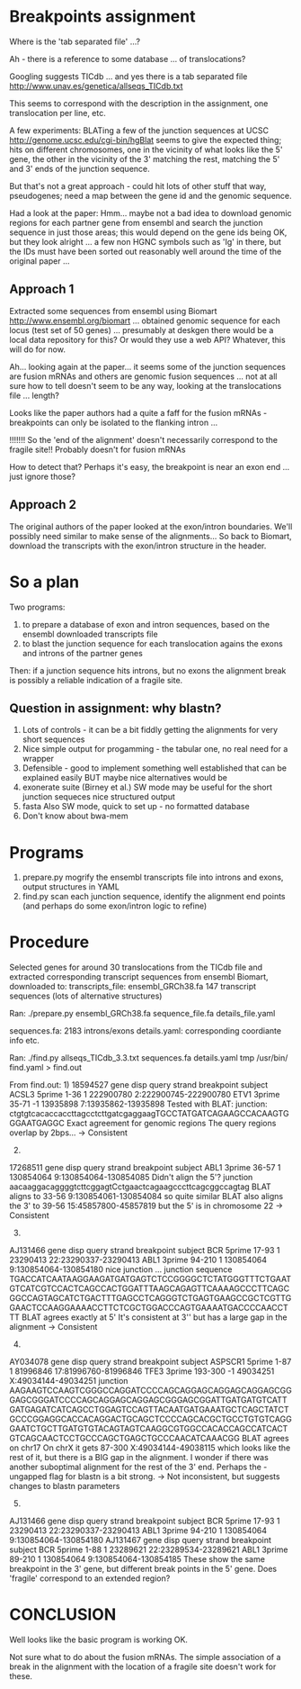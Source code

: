 
Breakpoints assignment
======================

Where is the 'tab separated file' ...? 

Ah - there is a reference to some database ... of translocations? 

Googling suggests TICdb ... and yes there is a tab separated file
http://www.unav.es/genetica/allseqs_TICdb.txt

This seems to correspond with the description in the assignment,
one translocation per line, etc.

A few experiments:
BLATing a few of the junction sequences at UCSC
http://genome.ucsc.edu/cgi-bin/hgBlat
seems to give the expected thing; hits on different chromosomes, 
one in the vicinity of what looks like the 5' gene, the other 
in the vicinity of the 3' matching the rest, matching the
5' and 3' ends of the junction sequence.

But that's not a great approach - could hit lots of other stuff
that way, pseudogenes; need a map between the gene id and the
genomic sequence.

Had a look at the paper:
Hmm... maybe not a bad idea to download genomic regions for
each partner gene from ensembl and search the junction 
sequence in just those areas; 
this would depend on the gene ids being OK, but they look 
alright ... a few non HGNC symbols such as 'Ig' in there, but
the IDs must have been sorted out reasonably well around the 
time of the original paper ...

Approach 1
----------
Extracted some sequences from ensembl using Biomart 
http://www.ensembl.org/biomart 
... obtained genomic sequence for each locus (test set of 
50 genes)
... presumably at deskgen there would be a local data 
repository for this? 
Or would they use a web API? 
Whatever, this will do for now.

Ah...
looking again at the paper...
it seems some of the junction sequences are fusion mRNAs and
others are genomic fusion sequences
... not at all sure how to tell
doesn't seem to be any way, looking at the translocations
file ... length?

Looks like the paper authors had a quite a faff for the
fusion mRNAs - breakpoints can only be isolated to the
flanking intron ...

!!!!!!!
So the 'end of the alignment' doesn't necessarily correspond
to the fragile site!! Probably doesn't for fusion mRNAs

How to detect that? Perhaps it's easy, the breakpoint is 
near an exon end ... just ignore those? 

Approach 2
----------
The original authors of the paper looked at the exon/intron
boundaries. We'll possibly need similar to make sense of 
the alignments...
So back to Biomart, download the transcripts with the
exon/intron structure in the header.

So a plan
=========
Two programs:
1) to prepare a database of exon and intron sequences,
based on the ensembl downloaded transcripts file
2) to blast the junction sequence for each translocation
agains the exons and introns of the partner genes

Then: if a junction sequence hits introns, but no exons
the alignment break is possibly a reliable indication of
a fragile site.

Question in assignment: why blastn?
----------------------------------
1) Lots of controls - it can be a bit fiddly getting the 
alignments for very short sequences
2) Nice simple output for progamming - the tabular one, 
no real need for a wrapper
3) Defensible - good to implement something well
established that can be explained easily 
BUT maybe nice alternatives would be
1) exonerate suite (Birney et al.)
SW mode may be useful for the short junction sequeces
nice structured output
2) fasta
Also SW mode, quick to set up - no formatted database
3) Don't know about bwa-mem

Programs
========
1) prepare.py
mogrify the ensembl transcripts file into introns and exons, 
output structures in YAML
2) find.py
scan each junction sequence, identify the alignment end points 
(and perhaps do some exon/intron logic to refine)

Procedure
=========
Selected genes for around 30 translocations from the TICdb 
file and extracted corresponding transcript sequences from 
ensembl Biomart, downloaded to:
transcripts_file: ensembl_GRCh38.fa
147 transcript sequences (lots of alternative structures)

Ran:
./prepare.py ensembl_GRCh38.fa sequence_file.fa details_file.yaml

sequences.fa: 2183 introns/exons
details.yaml: corresponding coordiante info etc.

Ran:
./find.py allseqs_TICdb_3.3.txt sequences.fa details.yaml tmp /usr/bin/ find.yaml > find.out

From find.out:
1) 
18594527
	gene	disp	query	strand	breakpoint	subject
	ACSL3	5prime	1-36	1	222900780	2:222900745-222900780
	ETV1	3prime	35-71	-1	13935898	7:13935862-13935898
Tested with BLAT:
junction: ctgtgtcacaccaccttagcctcttgatcgaggaagTGCCTATGATCAGAAGCCACAAGTGGGAATGAGGC
Exact agreement for genomic regions
The query regions overlap by 2bps...
-> Consistent

2) 
17268511
	gene	disp	query	strand	breakpoint	subject
	ABL1	3prime	36-57	1	130854064	9:130854064-130854085
Didn't align the 5'?
junction aacaaggacaggggtcttcggagtCctgaactcagaagcccttcagcggccagtag
BLAT aligns to 33-56 9:130854061-130854084 so quite similar
BLAT also aligns the 3' to 39-56 15:45857800-45857819
but the 5' is in chromosome 22
-> Consistent

3)
AJ131466
	gene	disp	query	strand	breakpoint	subject
	BCR	5prime	17-93	1	23290413	22:23290337-23290413
	ABL1	3prime	94-210	1	130854064	9:130854064-130854180
nice junction ...
junction sequence TGACCATCAATAAGGAAGATGATGAGTCTCCGGGGCTCTATGGGTTTCTGAATGTCATCGTCCACTCAGCCACTGGATTTAAGCAGAGTTCAAAAGCCCTTCAGCGGCCAGTAGCATCTGACTTTGAGCCTCAGGGTCTGAGTGAAGCCGCTCGTTGGAACTCCAAGGAAAACCTTCTCGCTGGACCCAGTGAAAATGACCCCAACCTTT
BLAT agrees exactly at 5'
It's consistent at 3'' but has a large gap in the alignment
-> Consistent

4)
AY034078
	gene	disp	query	strand	breakpoint	subject
	ASPSCR1	5prime	1-87	1	81996846	17:81996760-81996846
	TFE3	3prime	193-300	-1	49034251	X:49034144-49034251
junction AAGAAGTCCAAGTCGGGCCAGGATCCCCAGCAGGAGCAGGAGCAGGAGCGGGAGCGGGATCCCCAGCAGGAGCAGGAGCGGGAGCGGATTGATGATGTCATTGATGAGATCATCAGCCTGGAGTCCAGTTACAATGATGAAATGCTCAGCTATCTGCCCGGAGGCACCACAGGACTGCAGCTCCCCAGCACGCTGCCTGTGTCAGGGAATCTGCTTGATGTGTACAGTAGTCAAGGCGTGGCCACACCAGCCATCACTGTCAGCAACTCCTGCCCAGCTGAGCTGCCCAACATCAAACGG
BLAT agrees on chr17
On chrX it gets  87-300 X:49034144-49038115 
which looks like the rest of it, but there is a BIG gap 
in the alignment.
I wonder if there was another suboptimal alignment for the
rest of the 3' end.
Perhaps the -ungapped flag for blastn is a bit strong.
-> Not inconsistent, but suggests changes to blastn parameters

5) 
AJ131466
	gene	disp	query	strand	breakpoint	subject
	BCR	5prime	17-93	1	23290413	22:23290337-23290413
	ABL1	3prime	94-210	1	130854064	9:130854064-130854180
AJ131467
	gene	disp	query	strand	breakpoint	subject
	BCR	5prime	1-88	1	23289621	22:23289534-23289621
	ABL1	3prime	89-210	1	130854064	9:130854064-130854185
These show the same breakpoint in the 3' gene, but different
break points in the 5' gene.
Does 'fragile' correspond to an extended region?

CONCLUSION
==========

Well looks like the basic program is working OK.

Not sure what to do about the fusion mRNAs. The simple 
association of a break in the alignment with the location 
of a fragile site doesn't work for these.



